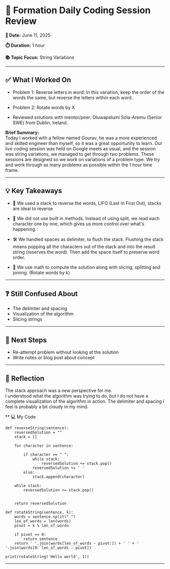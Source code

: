 # 🧠 Formation Daily Coding Session Review

**📅 Date:** June 11, 2025

**⏱️ Duration:** 1 hour

**📚 Topic Focus:** String Variations

---

## ✅ What I Worked On

- Problem 1: Reverse letters in word: In this variation, keep the order of the words the same, but reverse the letters within each word.

- Problem 2: Rotate words by X

- Reviewed solutions with mentor/peer: Oluwapelumi Sola-Aremu (Senior SWE) from Dublin, Ireland.

**Brief Summary:**  
Today I worked with a fellow named Gourav, he was a more experienced and skilled engineer than myself, so it was a great opportunity to learn. Our live coding session was held on Google meets as usual, and the session was string variations, we managed to get through two problems. These sessions are designed so we work on variations of a problem type. We try and work through as many problems as possible within the 1 hour time frame.

---

## 💡 Key Takeaways

- 🧩 We used a stack to reverse the words, LIFO (Last In First Out), stacks are ideal to reverse
- 🔁 We did not use built in methods. Instead of using split, we read each character one by one, which gives us more control over what's happening.
- 🛠️ We handled spaces as delimiter, to flush the stack. Flushing the stack means popping all the characters out of the stack and into the result string (reserves the word). Then add the space itself to preserve word order.

- 🎼 We use math to compute the solution along with slicing, splitting and joining. (Rotate words by k)

---

## ❓ Still Confused About

- The delimiter and spacing
- Visualization of the algorithm
- Slicing strings

---

## 🔄 Next Steps

- Re-attempt problem without looking at the solution
- Write notes or blog post about concept

---

## 🧘 Reflection

The stack approach was a new perspective for me.  
I understood what the algorithm was trying to do, but I do not have a complete visualization of the algorithm in action. The delimiter and spacing I feel is probably a bit cloudy in my mind.

\*\* 💻 My Code

```
def reverseString(sentence):
    reversedSolution = ""
    stack = []

    for character in sentence:

        if character == " ":
            while stack:
                reversedSolution += stack.pop()
            reversedSolution += ' '
        else:
            stack.append(character)

    while stack:
        reversedSolution += stack.pop()


    return reversedSolution

```

```
def rotateString(sentence, k):
    words = sentence.split(" ")
    len_of_words = len(words)
    pivot = k % len_of_words

    if pivot == 0:
        return sentence
    return ' '.join(words[len_of_words - pivot:]) + ' ' + ' '.join(words[0: len_of_words - pivot])

print(rotateString('Hello world', 1))
```

---
